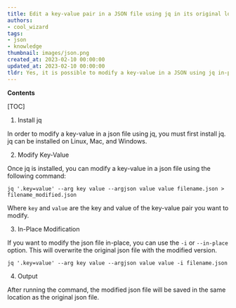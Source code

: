 ```yaml
---
title: Edit a key-value pair in a JSON file using jq in its original location
authors:
- cool_wizard
tags:
- json
- knowledge
thumbnail: images/json.png
created_at: 2023-02-10 00:00:00
updated_at: 2023-02-10 00:00:00
tldr: Yes, it is possible to modify a key-value in a JSON using jq in-place by using the `-i` or `--in-place` flag.
---
```


**Contents**

[TOC]

1. Install jq

In order to modify a key-value in a json file using jq, you must first install jq. jq can be installed on Linux, Mac, and Windows.

2. Modify Key-Value

Once jq is installed, you can modify a key-value in a json file using the following command:

`jq '.key=value' --arg key value --argjson value value filename.json > filename_modified.json`

Where `key` and `value` are the key and value of the key-value pair you want to modify.

3. In-Place Modification

If you want to modify the json file in-place, you can use the `-i` or `--in-place` option. This will overwrite the original json file with the modified version.

`jq '.key=value' --arg key value --argjson value value -i filename.json`

4. Output

After running the command, the modified json file will be saved in the same location as the original json file.
